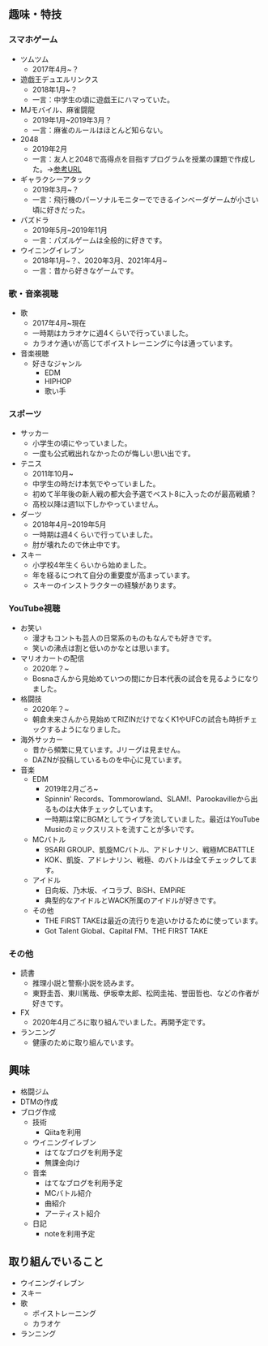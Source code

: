## 趣味・特技

### スマホゲーム

- ツムツム
  - 2017年4月~？
- 遊戯王デュエルリンクス
  - 2018年1月~？
  - 一言：中学生の頃に遊戯王にハマっていた。
- MJモバイル、麻雀闘龍
  - 2019年1月~2019年3月？
  - 一言：麻雀のルールはほとんど知らない。
- 2048
  - 2019年2月
  - 一言：友人と2048で高得点を目指すプログラムを授業の課題で作成した。→[参考URL](https://github.com/shierote/2048_simulater)
- ギャラクシーアタック
  - 2019年3月~？
  - 一言：飛行機のパーソナルモニターでできるインベーダゲームが小さい頃に好きだった。
- パズドラ
  - 2019年5月~2019年11月
  - 一言：パズルゲームは全般的に好きです。
- ウイニングイレブン
  - 2018年1月~？、2020年3月、2021年4月~
  - 一言：昔から好きなゲームです。

### 歌・音楽視聴

- 歌
  - 2017年4月~現在
  - 一時期はカラオケに週4くらいで行っていました。
  - カラオケ通いが高じてボイストレーニングに今は通っています。
- 音楽視聴
  - 好きなジャンル
    - EDM
    - HIPHOP
    - 歌い手

### スポーツ

- サッカー
  - 小学生の頃にやっていました。
  - 一度も公式戦出れなかったのが悔しい思い出です。
- テニス
  - 2011年10月~
  - 中学生の時だけ本気でやっていました。
  - 初めて半年後の新人戦の都大会予選でベスト8に入ったのが最高戦績？
  - 高校以降は週1以下しかやっていません。
- ダーツ
  - 2018年4月~2019年5月
  - 一時期は週4くらいで行っていました。
  - 肘が壊れたので休止中です。
- スキー
  - 小学校4年生くらいから始めました。
  - 年を経るにつれて自分の重要度が高まっています。
  - スキーのインストラクターの経験があります。

### YouTube視聴

- お笑い
  - 漫才もコントも芸人の日常系のものもなんでも好きです。
  - 笑いの沸点は割と低いのかなとは思います。
- マリオカートの配信
  - 2020年？~
  - Bosnaさんから見始めていつの間にか日本代表の試合を見るようになりました。
- 格闘技
  - 2020年？~
  - 朝倉未来さんから見始めてRIZINだけでなくK1やUFCの試合も時折チェックするようになりました。
- 海外サッカー
  - 昔から頻繁に見ています。Jリーグは見ません。
  - DAZNが投稿しているものを中心に見ています。
- 音楽
  - EDM
    - 2019年2月ごろ~
    - Spinnin' Records、Tommorowland、SLAM!、Parookavilleから出るものは大体チェックしています。
    - 一時期は常にBGMとしてライブを流していました。最近はYouTube Musicのミックスリストを流すことが多いです。
  - MCバトル
    - 9SARI GROUP、凱旋MCバトル、アドレナリン、戦極MCBATTLE
    - KOK、凱旋、アドレナリン、戦極、のバトルは全てチェックしてます。
  - アイドル
    - 日向坂、乃木坂、イコラブ、BiSH、EMPiRE
    - 典型的なアイドルとWACK所属のアイドルが好きです。
  - その他
    - THE FIRST TAKEは最近の流行りを追いかけるために使っています。
    - Got Talent Global、Capital FM、THE FIRST TAKE

### その他

- 読書
  - 推理小説と警察小説を読みます。
  - 東野圭吾、東川篤哉、伊坂幸太郎、松岡圭祐、誉田哲也、などの作者が好きです。
- FX
  - 2020年4月ごろに取り組んでいました。再開予定です。
- ランニング
  - 健康のために取り組んでいます。

## 興味

- 格闘ジム
- DTMの作成
- ブログ作成
  - 技術
    - Qiitaを利用
  - ウイニングイレブン
    - はてなブログを利用予定
    - 無課金向け
  - 音楽
    - はてなブログを利用予定
    - MCバトル紹介
    - 曲紹介
    - アーティスト紹介
  - 日記
    - noteを利用予定

## 取り組んでいること

- ウイニングイレブン
- スキー
- 歌
  - ボイストレーニング
  - カラオケ
- ランニング
